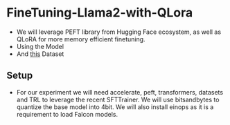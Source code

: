 # FineTuning-Llama2-with-QLora


* We will leverage PEFT library from Hugging Face ecosystem, as well as QLoRA for more memory efficient finetuning.
* Using the Model
* And [this](https://huggingface.co/datasets/nisaar/Articles_Constitution_3300_Instruction_Set) Dataset

## Setup
* For our experiment we will need accelerate, peft, transformers, datasets and TRL to leverage the recent SFTTrainer. We will use bitsandbytes to quantize the base model into 4bit. We will also install einops as it is a requirement to load Falcon models.


